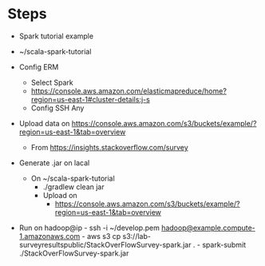 
 # Steps

 - Spark tutorial example
  - ~/scala-spark-tutorial
  - Config ERM
    - Select Spark
    - https://console.aws.amazon.com/elasticmapreduce/home?region=us-east-1#cluster-details:j-s
    - Config SSH Any
  - Upload data on https://console.aws.amazon.com/s3/buckets/example/?region=us-east-1&tab=overview
    - From https://insights.stackoverflow.com/survey

  - Generate .jar on lacal
    - On ~/scala-spark-tutorial
      - ./gradlew clean jar
      - Upload on
        - https://console.aws.amazon.com/s3/buckets/example/?region=us-east-1&tab=overview

  - Run  on hadoop@ip
        - ssh -i ~/develop.pem hadoop@example.compute-1.amazonaws.com
        - aws s3 cp s3://lab-surveyresultspublic/StackOverFlowSurvey-spark.jar .
        - spark-submit ./StackOverFlowSurvey-spark.jar




